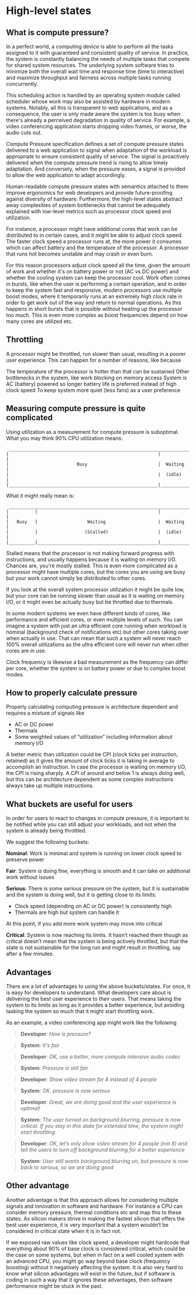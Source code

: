 High-level states
===

What is compute pressure?
---

In a perfect world, a computing device is able to perform all the tasks assigned to it with guaranteed and consistent quality of service. In practice, the system is constantly balancing the needs of multiple tasks that compete for shared system resources. The underlying system software tries to minimize both the overall wait time and response time (time to interactive) and maximize throughput and fairness across multiple tasks running concurrently.

This scheduling action is handled by an operating system module called scheduler whose work may also be assisted by hardware in modern systems. Notably, all this is transparent to web applications, and as a consequence, the user is only made aware the system is too busy when there's already a perceived degradation in quality of service. For example, a video conferencing application starts dropping video frames, or worse, the audio cuts out.

Compute Pressure specification defines a set of compute pressure states delivered to a web application to signal when adaptation of the workload is appropriate to ensure consistent quality of service. The signal is proactively delivered when the compute pressure trend is rising to allow timely adaptation. And conversely, when the pressure eases, a signal is provided to allow the web application to adapt accordingly.

Human-readable compute pressure states with semantics attached to them improve ergonomics for web developers and provide future-proofing against diversity of hardware. Furthermore, the high-level states abstract away complexities of system bottlenecks that cannot be adequately explained with low-level metrics such as processor clock speed and utilization.

For instance, a processor might have additional cores that work can be distributed to in certain cases, and it might be able to adjust clock speed. The faster clock speed a processor runs at, the more power it consumes which can affect battery and the temperature of the processor. A processor that runs hot becomes unstable and may crash or even burn.

For this reason processors adjust clock speed all the time, given the amount of work and whether it's on battery power or not (AC vs DC power) and whether the cooling system can keep the processor cool. Work often comes in bursts, like when the user is performing a certain operation, and in order to keep the system fast and responsive, modern processors use multiple boost modes, where it temporarily runs at an extremely high clock rate in order to get work out of the way and return to normal operations. As this happens in short bursts that is possible without heating up the processor too much. This is even more complex as boost frequencies depend on how many cores are utilized etc.

Throttling
---
A processor might be throttled, run slower than usual, resulting in a poorer user experience. This can happen for a number of reasons, like because

The temperature of the processor is hotter than that can be sustained
Other bottlenecks in the system, like work blocking on memory access
System is AC (battery) powered so longer battery life is preferred instead of high clock speed
To keep system more quiet (less fans) as a user preference

Measuring compute pressure is quite complicated
---
Using utilization as a measurement for compute pressure is suboptimal. What you may think 90% CPU utilization means:

```
 _____________________________________________________________________
|                                                         |           |
|                          Busy                           |  Waiting  |
|                                                         |  (idle)   |
|_________________________________________________________|___________|

```

What it might really mean is:

```
 _____________________________________________________________________
|          |                                              |           |
|   Busy   |                   Waiting                    |  Waiting  |
|          |                  (Stalled)                   |  (idle)   |
|__________|______________________________________________|___________|

```

Stalled means that the processor is not making forward progress with instructions, and usually happens because it is waiting on memory I/O. Chances are, you're mostly stalled.
This is even more complicated as a processor might have multiple cores, but the cores you are using are busy but your work cannot simply be distributed to other cores.

If you look at the overall system processor utilization it might be quite low, but your core can be running slower than usual as it is waiting on memory I/O, or it might even be actually busy but be throttled due to thermals.

In some modern systems we even have different kinds of cores, like performance and efficient cores, or even multiple levels of such. You can imagine a system with just an ultra efficient core running when workload is nominal (background check of notifications etc) but other cores taking over when actually in use. That can mean that such a system will never reach 100% overall utilizations as the ultra efficient core will never run when other cores are in use.
 
Clock frequency is likewise a bad measurement as the frequency can differ per core, whether the system is on battery power or due to complex boost modes.
 
How to properly calculate pressure
---
Properly calculating computing pressure is architecture dependent and requires a mixture of signals like

* AC or DC power
* Thermals
* Some weighted values of “utilization” including information about memory I/O

A better metric than utilization could be CPI (clock ticks per instruction, retained) as it gives the amount of clock ticks it is taking in average to accomplish an instruction. In case the processor is waiting on memory I/O, the CPI is rising sharply. A CPI of around and below 1 is always doing well, but this can be architecture dependent as some complex instructions always take up multiple instructions.
 
What buckets are useful for users
---
In order for users to react to changes in compute pressure, it is important to be notified while you can still adjust your workloads, and not when the system is already being throttled.
 
We suggest the following buckets:

**Nominal**: Work is minimal and system is running on lower clock speed to preserve power

**Fair**: System is doing fine, everything is smooth and it can take on additional work without issues

**Serious**: There is some serious pressure on the system, but it is sustainable and the system is doing well, but it is getting close to its limits:
  * Clock speed (depending on AC or DC power) is consistently high
  * Thermals are high but system can handle it

At this point, if you add more work system may move into critical

**Critical**: System is now reaching its limits. It hasn’t reached them though as critical doesn’t mean that the system is being actively throttled, but that the state is not sustainable for the long run and might result in throttling, say after a few minutes.
 
Advantages
---
There are a lot of advantages to using the above buckets/states. For once, it is easy for developers to understand. What developers care about is delivering the best user experience to their users. That means taking the system to its limits as long as it provides a better experience, but avoiding tasking the system so much that it might start throttling work.

As an example, a video conferencing app might work like the following

> **Developer**: *How is pressure?*

> **System**:  *It's fair*

> **Developer**: *OK, use a better, more compute intensive audio codec*

> **System**: *Pressure is still fair*

> **Developer**: *Show video stream for 8 instead of 4 people*

> **System**: *OK, pressure is now serious*

> **Developer**: *Great, we are doing good and the user experience is optimal!*

> **System**: *The user turned on background blurring, pressure is now critical. If you stay in this state for extended time, the system might start throttling*

> **Developer**: *OK, let’s only show video stream for 4 people (not 8) and tell the users to turn off background blurring for a better experience*

> **System**: *User still wants background blurring on, but pressure is now back to serious, so we are doing good*

Other advantage
---
 
Another advantage is that this approach allows for considering multiple signals and innovation in software and hardware. For instance a CPU can consider memory pressure, thermal conditions etc and map this to these states. As silicon makers strive in making the fastest silicon that offers the best user experience, it is very important that a system wouldn’t be considered in critical state when it is in fact not.

If we exposed raw values like clock speed, a developer might hardcode that everything about 90% of base clock is considered critical, which could be the case on some systems, but when in fact on a well cooled system with an advanced CPU, you might go way beyond base clock (frequency boosting) without it negatively affecting the system. It is also very hard to know what silicon advantages will exist in the future, but if software is coding in such a way that it ignores these advantages, then software performance might be stuck in the past.
 
 
 




